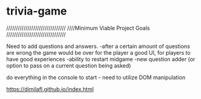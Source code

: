 # trivia-game

///////////////////////////////
////Minimum Viable Project Goals
///////////////////////////////

Need to add questions and answers.
-after a certain amount of questions are wrong the game would be over for the player
a good UI, for players to have good experiences
-ability to restart midgame
-new question adder (or option to pass on a current question being asked)

do everything in the console to start - need to utilize DOM manipulation

https://dimilafl.github.io/index.html
